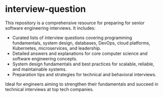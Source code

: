 # interview-question

This repository is a comprehensive resource for preparing for senior software engineering interviews. It includes:

- Curated lists of interview questions covering programming fundamentals, system design, databases, DevOps, cloud platforms, Kubernetes, microservices, and leadership.
- Detailed answers and explanations for core computer science and software engineering concepts.
- System design fundamentals and best practices for scalable, reliable, and maintainable systems.
- Preparation tips and strategies for technical and behavioral interviews.

Ideal for engineers aiming to strengthen their fundamentals and succeed in technical interviews at top tech companies.

